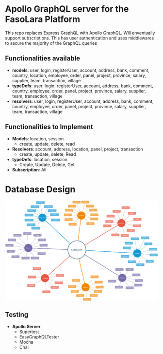 # Apollo GraphQL server for the FasoLara Platform

This repo replaces Express GraphQL with Apollo GraphQL. Will enventually support subscriptions. This has user authentication and uses middlewares to secure the majority of the GraphQL queries

## Functionalities available

- <b>models</b>: user, login, registerUser, account, address, bank, comment, country, location, employee, order, panel, project, province, salary, supplier, team, transaction, village
- <b>typeDefs</b>: user, login, registerUser, account, address, bank, comment, country, employee, order, panel, project, province, salary, supplier, team, transaction, village
- <b>resolvers</b>: user, login, registerUser, account, address, bank, comment, country, employee, order, panel, project, province, salary, supplier, team, transaction, village


## Functionalities to Implement

- <b>Models</b>: location, session
	-  create, update, delete, read
- <b>Resolvers</b>: account, address, location, panel, project, transaction
	- create, update, delete, Read
- <b>typeDefs</b>:  location, session
	- Create, Update, Delete, Get
- <b>Subscription</b>: All

# Database Design

![Organizational Chart](chart.png "Lara Stakeholder Chart")

## Testing

- <b>Apollo Server</b>
	-	Supertest
	- EasyGraphQLTester
	- Mocha
	- Chai
